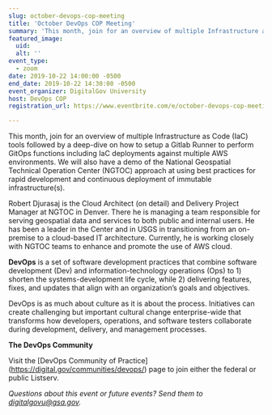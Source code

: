 ```yaml
---
slug: october-devops-cop-meeting
title: 'October DevOps COP Meeting'
summary: 'This month, join for an overview of multiple Infrastructure as Code &#40;IaC&#41; tools followed by a deep-dive on how to setup a Gitlab Runner to perform GitOps functions including IaC deployments against multiple AWS environments&#46; '
featured_image: 
  uid: 
  alt: ''
event_type: 
  - zoom
date: 2019-10-22 14:00:00 -0500
end_date: 2019-10-22 14:30:00 -0500
event_organizer: DigitalGov University
host: DevOps COP 
registration_url: https://www.eventbrite.com/e/october-devops-cop-meeting-registration-76962995391

---
```


This month, join for an overview of multiple Infrastructure as Code (IaC) tools followed by a deep-dive on how to setup a Gitlab Runner to perform GitOps functions including IaC deployments against multiple AWS environments. We will also have a demo of the National Geospatial Technical Operation Center (NGTOC) approach at using best practices for rapid development and continuous deployment of immutable infrastructure(s).

Robert Djurasaj is the Cloud Architect (on detail) and Delivery Project Manager at NGTOC in Denver. There he is managing a team responsible for serving geospatial data and services to both public and internal users. He has been a leader in the Center and in USGS in transitioning from an on-premise to a cloud-based IT architecture. Currently, he is working closely with NGTOC teams to enhance and promote the use of AWS cloud.

**DevOps** is a set of software development practices that combine software development (Dev) and information-technology operations (Ops) to 1) shorten the systems-development life cycle, while 2) delivering features, fixes, and updates that align with an organization’s goals and objectives. 

DevOps is as much about culture as it is about the process. Initiatives can create challenging but important cultural change enterprise-wide that transforms how developers, operations, and software testers collaborate during development, delivery, and management processes. 

**The DevOps Community** 

Visit the [DevOps Community of Practice] (https://digital.gov/communities/devops/) page to join either the federal or public Listserv. 

_Questions about this event or future events? Send them to [digitalgovu@gsa.gov](mailto:digitalgovu@gsa.gov)._ 
